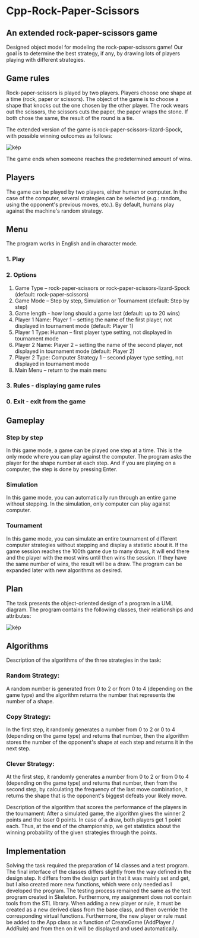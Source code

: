# Cpp-Rock-Paper-Scissors

## An extended rock-paper-scissors game
Designed object model for modeling the rock-paper-scissors game! Our goal is to determine the best strategy, if any, by drawing lots of players playing with different strategies.

## Game rules
Rock-paper-scissors is played by two players. Players choose one shape at a time (rock, paper or scissors). The object of the game is to choose a shape that knocks out the one chosen by the other player. The rock wears out the scissors, the scissors cuts the paper, the paper wraps the stone. If both chose the same, the result of the round is a tie.

The extended version of the game is rock-paper-scissors-lizard-Spock, with possible winning outcomes as follows:

![kép](https://github.com/kovacsdonat8/Cpp-Rock-Paper-Scissors/assets/114249590/8ff1089d-99f2-4653-81fe-c143982ed3c8)

The game ends when someone reaches the predetermined amount of wins.

## Players
The game can be played by two players, either human or computer. In the case of the computer, several strategies can be selected (e.g.: random, using the opponent's previous moves, etc.). By default, humans play against the machine's random strategy.

## Menu
The program works in English and in character mode.
### 1. Play
### 2. Options
  1. Game Type – rock-paper-scissors or rock-paper-scissors-lizard-Spock (default: rock-paper-scissors)
  2. Game Mode – Step by step, Simulation or Tournament (default: Step by step)
  3. Game length - how long should a game last (default: up to 20 wins)
  4. Player 1 Name: Player 1 – setting the name of the first player, not displayed in tournament mode (default: Player 1)
  5. Player 1 Type: Human – first player type setting, not displayed in tournament mode
  6. Player 2 Name: Player 2 – setting the name of the second player, not displayed in tournament mode (default: Player 2)
  7. Player 2 Type: Computer Strategy 1 – second player type setting, not displayed in tournament mode
  0. Main Menu – return to the main menu
### 3. Rules - displaying game rules
### 0. Exit - exit from the game

## Gameplay
### Step by step
In this game mode, a game can be played one step at a time. This is the only mode where you can play against the computer. The program asks the player for the shape number at each step. And if you are playing on a computer, the step is done by pressing Enter.
### Simulation
In this game mode, you can automatically run through an entire game without stepping. In the simulation, only computer can play against computer.
### Tournament
In this game mode, you can simulate an entire tournament of different computer strategies without stepping and display a statistic about it.
If the game session reaches the 100th game due to many draws, it will end there and the player with the most wins until then wins the session. If they have the same number of wins, the result will be a draw.
The program can be expanded later with new algorithms as desired.

## Plan
The task presents the object-oriented design of a program in a UML diagram.
The program contains the following classes, their relationships and attributes:

![kép](https://github.com/kovacsdonat8/Cpp-Rock-Paper-Scissors/assets/114249590/b38723c5-e532-4d73-b043-64917026bfab)

## Algorithms
Description of the algorithms of the three strategies in the task:
### Random Strategy:
A random number is generated from 0 to 2 or from 0 to 4 (depending on the game type) and the algorithm returns the number that represents the number of a shape.
### Copy Strategy:
In the first step, it randomly generates a number from 0 to 2 or 0 to 4 (depending on the game type) and returns that number, then the algorithm stores the number of the opponent's shape at each step and returns it in the next step.
### Clever Strategy:
At the first step, it randomly generates a number from 0 to 2 or from 0 to 4 (depending on the game type) and returns that number, then from the second step, by calculating the frequency of the last move combination, it returns the shape that is the opponent's biggest defeats your likely move.

Description of the algorithm that scores the performance of the players in the tournament:
After a simulated game, the algorithm gives the winner 2 points and the loser 0 points. In case of a draw, both players get 1 point each. Thus, at the end of the championship, we get statistics about the winning probability of the given strategies through the points.

## Implementation
Solving the task required the preparation of 14 classes and a test program. The final interface of the classes differs slightly from the way defined in the design step. It differs from the design part in that it was mainly set and get, but I also created more new functions, which were only needed as I developed the program. The testing process remained the same as the test program created in Skeleton. Furthermore, my assignment does not contain tools from the STL library.
When adding a new player or rule, it must be created as a new derived class from the base class, and then override the corresponding virtual functions. Furthermore, the new player or rule must be added to the App class as a function of CreateGame (AddPlayer / AddRule) and from then on it will be displayed and used automatically.
